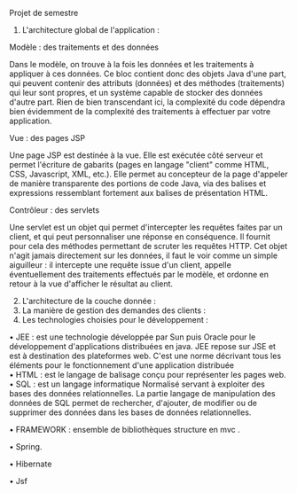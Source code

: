 Projet de semestre

1.	L'architecture global de l'application :
   
Modèle : des traitements et des données

Dans le modèle, on trouve à la fois les données et les traitements à appliquer à ces données. Ce bloc contient donc des objets Java d'une part, qui peuvent contenir des attributs (données) et des méthodes (traitements) qui leur sont propres, et un système capable de stocker des données d'autre part. Rien de bien transcendant ici, la complexité du code dépendra bien évidemment de la complexité des traitements à effectuer par votre application.
 
Vue : des pages JSP

Une page JSP est destinée à la vue. Elle est exécutée côté serveur et permet l'écriture de gabarits (pages en langage "client" comme HTML, CSS, Javascript, XML, etc.). Elle permet au concepteur de la page d'appeler de manière transparente des portions de code Java, via des balises et expressions ressemblant fortement aux balises de présentation HTML. 

Contrôleur : des servlets

Une servlet est un objet qui permet d'intercepter les requêtes faites par un client, et qui peut personnaliser une réponse en conséquence. Il fournit pour cela des méthodes permettant de scruter les requêtes HTTP. Cet objet n'agit jamais directement sur les données, il faut le voir comme un simple aiguilleur : il intercepte une requête issue d'un client, appelle éventuellement des traitements effectués par le modèle, et ordonne en retour à la vue d'afficher le résultat au client.

2.	L'architecture de la couche donnée :
3.	La manière de gestion des demandes des clients :
4.	Les technologies choisies pour le développement :

•	  JEE :    est une technologie développée par Sun puis Oracle pour le développement d'applications distribuées en java. JEE repose sur JSE et est à destination des plateformes web. C'est une norme décrivant tous les éléments pour le fonctionnement d'une application distribuée  
•	HTML : est le langage de balisage conçu pour représenter les pages web.
•	SQL : est un langage informatique Normalisé servant à exploiter des bases des données relationnelles. La partie langage de manipulation des données de SQL permet de rechercher, d'ajouter, de modifier ou de supprimer des données dans les bases de données relationnelles.

•	FRAMEWORK : ensemble de bibliothèques structure en mvc .

•	 Spring.

•	Hibernate

•	Jsf

                                    
